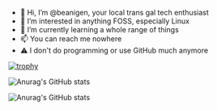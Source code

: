 - 👋 Hi, I’m @beanigen, your local trans gal tech enthusiast
- 👀 I’m interested in anything FOSS, especially Linux
- 🌱 I’m currently learning a whole range of things
- 📫 You can reach me nowhere
- ⚠️ I don't do programming or use GitHub much anymore

<!---
BeanProto/BeanProto is a ✨ special ✨ repository because its `README.md` (this file) appears on your GitHub profile.
You can click the Preview link to take a look at your changes.
--->
[![trophy](https://github-profile-trophy.vercel.app/?username=beanigen)](https://github.com/ryo-ma/github-profile-trophy)


![Anurag's GitHub stats](https://github-readme-stats.vercel.app/api?username=beanigen&theme=outrun&show_icons=true)

![Anurag's GitHub stats](https://github-readme-stats.vercel.app/api/top-langs?username=beanigen&show_icons=true&locale=en&layout=compact&theme=outrun)
